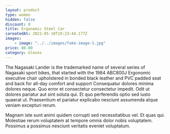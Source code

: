 ```yaml
---
layout: product
type: women
hidden: false
discount: 0
title: Ergonomic Steel Car
careatedAt: 2021-05-10T19:23:44.177Z
images:
    - image: "../../images/fake-image-1.jpg"
price: 86.00
category: Gloves
---
```

The Nagasaki Lander is the trademarked name of several series of Nagasaki sport bikes, that started with the 1984 ABC800J
Ergonomic executive chair upholstered in bonded black leather and PVC padded seat and back for all-day comfort and support
Consequatur dolores minima dolores neque. Quo error et consectetur consectetur impedit. Odit ut dolores pariatur aut sint soluta qui. Et quo perferendis optio sed iusto quaerat ut. Praesentium et pariatur explicabo nesciunt assumenda atque veniam excepturi rerum.
 Magnam iste sunt animi quidem corrupti sed necessitatibus vel. Et quas qui. Molestiae rerum voluptatem at tempore omnis dolor nobis voluptatem. Possimus a possimus nesciunt veritatis eveniet voluptatum.
